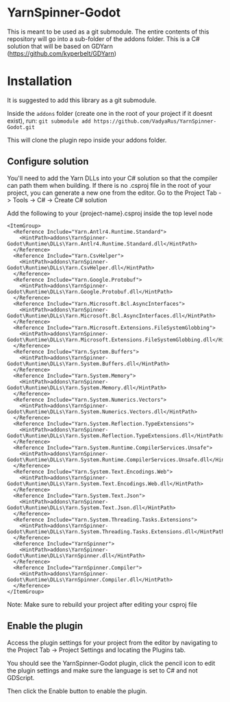 # YarnSpinner-Godot

This is meant to be used as a git submodule. The entire contents of this repository will go into a sub-folder of the addons folder. This is a C# solution that will be based on GDYarn (https://github.com/kyperbelt/GDYarn)

# Installation 

It is suggested to add this library as a git submodule. 

Inside the `addons` folder (create one in the root of your project if it doesnt exist), run:
`git submodule add https://github.com/VadyaRus/YarnSpinner-Godot.git`

This will clone the plugin repo inside your addons folder.

## Configure solution

You'll need to add the Yarn DLLs into your C# solution so that the compiler can path them when building.
If there is no .csproj file in the root of your project, you can generate a new one from the editor. Go to the Project Tab -> Tools -> C# -> Create C# solution

Add the following to your {project-name}.csproj inside the top level <Project> </Project> node
```
<ItemGroup>
  <Reference Include="Yarn.Antlr4.Runtime.Standard">
    <HintPath>addons\YarnSpinner-Godot\Runtime\DLLs\Yarn.Antlr4.Runtime.Standard.dll</HintPath>
  </Reference>
  <Reference Include="Yarn.CsvHelper">
    <HintPath>addons\YarnSpinner-Godot\Runtime\DLLs\Yarn.CsvHelper.dll</HintPath>
  </Reference>
  <Reference Include="Yarn.Google.Protobuf">
    <HintPath>addons\YarnSpinner-Godot\Runtime\DLLs\Yarn.Google.Protobuf.dll</HintPath>
  </Reference>
  <Reference Include="Yarn.Microsoft.Bcl.AsyncInterfaces">
    <HintPath>addons\YarnSpinner-Godot\Runtime\DLLs\Yarn.Microsoft.Bcl.AsyncInterfaces.dll</HintPath>
  </Reference>
  <Reference Include="Yarn.Microsoft.Extensions.FileSystemGlobbing">
    <HintPath>addons\YarnSpinner-Godot\Runtime\DLLs\Yarn.Microsoft.Extensions.FileSystemGlobbing.dll</HintPath>
  </Reference>
  <Reference Include="Yarn.System.Buffers">
    <HintPath>addons\YarnSpinner-Godot\Runtime\DLLs\Yarn.System.Buffers.dll</HintPath>
  </Reference>
  <Reference Include="Yarn.System.Memory">
    <HintPath>addons\YarnSpinner-Godot\Runtime\DLLs\Yarn.System.Memory.dll</HintPath>
  </Reference>
  <Reference Include="Yarn.System.Numerics.Vectors">
    <HintPath>addons\YarnSpinner-Godot\Runtime\DLLs\Yarn.System.Numerics.Vectors.dll</HintPath>
  </Reference>
  <Reference Include="Yarn.System.Reflection.TypeExtensions">
    <HintPath>addons\YarnSpinner-Godot\Runtime\DLLs\Yarn.System.Reflection.TypeExtensions.dll</HintPath>
  </Reference>
  <Reference Include="Yarn.System.Runtime.CompilerServices.Unsafe">
    <HintPath>addons\YarnSpinner-Godot\Runtime\DLLs\Yarn.System.Runtime.CompilerServices.Unsafe.dll</HintPath>
  </Reference>
  <Reference Include="Yarn.System.Text.Encodings.Web">
    <HintPath>addons\YarnSpinner-Godot\Runtime\DLLs\Yarn.System.Text.Encodings.Web.dll</HintPath>
  </Reference>
  <Reference Include="Yarn.System.Text.Json">
    <HintPath>addons\YarnSpinner-Godot\Runtime\DLLs\Yarn.System.Text.Json.dll</HintPath>
  </Reference>
  <Reference Include="Yarn.System.Threading.Tasks.Extensions">
    <HintPath>addons\YarnSpinner-Godot\Runtime\DLLs\Yarn.System.Threading.Tasks.Extensions.dll</HintPath>
  </Reference>
  <Reference Include="YarnSpinner">
    <HintPath>addons\YarnSpinner-Godot\Runtime\DLLs\YarnSpinner.dll</HintPath>
  </Reference>
  <Reference Include="YarnSpinner.Compiler">
    <HintPath>addons\YarnSpinner-Godot\Runtime\DLLs\YarnSpinner.Compiler.dll</HintPath>
  </Reference>
</ItemGroup>
```

Note: Make sure to rebuild your project after editing your csproj file

## Enable the plugin

Access the plugin settings for your project from the editor by navigating to the 
Project Tab -> Project Settings
and locating the Plugins tab.

You should see the YarnSpinner-Godot plugin, click the pencil icon to edit the plugin settings and make sure the language is set to C# and not GDScript.

Then click the Enable button to enable the plugin. 